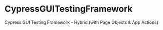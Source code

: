 # CypressGUITestingFramework
Cypress GUI Testing Framework - Hybrid (with Page Objects &amp; App Actions)
